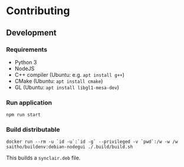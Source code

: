 # Contributing

## Development

### Requirements

* Python 3
* NodeJS
* C++ compiler (Ubuntu: e.g. `apt install g++`)
* CMake (Ubuntu: `apt install cmake`)
* GL (Ubuntu: `apt install libgl1-mesa-dev`)

### Run application

```
npm run start
```


### Build distributable

```
docker run --rm -u `id -u`:`id -g` --privileged -v `pwd`:/w -w /w saitho/buildenv:debian-nodegui ./.build/build.sh
```

This builds a `synclair.deb` file.
